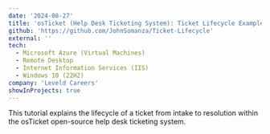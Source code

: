 ```yaml
---
date: '2024-08-27'
title: 'osTicket (Help Desk Ticketing System): Ticket Lifecycle Examples'
github: 'https://github.com/JohnSomanza/Ticket-Lifecycle'
external: ''
tech:
  - Microsoft Azure (Virtual Machines)
  - Remote Desktop
  - Internet Information Services (IIS)
  - Windows 10 (22H2)
company: 'Leveld Careers'
showInProjects: true
---
```


This tutorial explains the lifecycle of a ticket from intake to resolution within the osTicket open-source help desk ticketing system.
